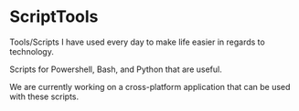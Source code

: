 # ScriptTools
Tools/Scripts I have used every day to make life easier in regards to technology.

Scripts for Powershell, Bash, and Python that are useful.


We are currently working on a cross-platform application that can be used with these scripts.
